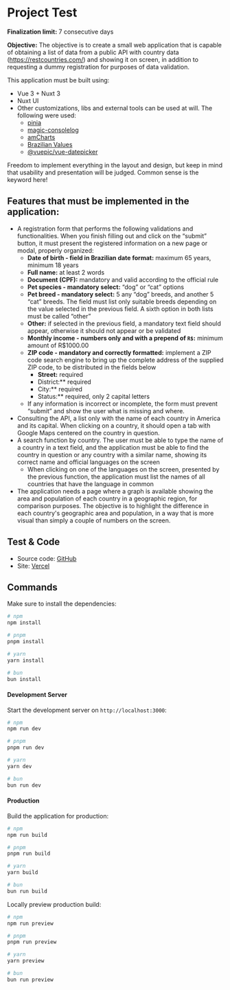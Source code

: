 # Project Test

**Finalization limit:** 7 consecutive days

**Objective:** The objective is to create a small web application that is capable of obtaining a list of data from a public API with country data (<a href="https://restcountries.com/" target="_black">https://restcountries.com/</a>) and showing it on screen, in addition to requesting a dummy registration for purposes of data validation.</p>

This application must be built using:

- Vue 3 + Nuxt 3
- Nuxt UI
- Other customizations, libs and external tools can be used at will. The following were used:
  - <a href="https://pinia.vuejs.org/" targe="_black">pinia</a>
  - <a href="https://www.npmjs.com/package/@vlalg-nimbus/magic-consolelog" targe="_black">magic-consolelog</a>
  - <a href="https://www.amcharts.com/" targe="_black">amCharts</a>
  - <a href="https://github.com/VitorLuizC/brazilian-values#isCPF" targe="_black">Brazilian Values</a>
  - <a href="https://vue3datepicker.com/" targe="_black">@vuepic/vue-datepicker</a>

Freedom to implement everything in the layout and design, but keep in mind that usability and presentation will be judged. Common sense is the keyword here!

## Features that must be implemented in the application:

- A registration form that performs the following validations and functionalities. When you finish filling out and click on the “submit” button, it must present the registered information on a new page or modal, properly organized:
  - **Date of birth - field in Brazilian date format:** maximum 65 years, minimum 18 years
  - **Full name:** at least 2 words
  - **Document (CPF):** mandatory and valid according to the official rule
  - **Pet species - mandatory select:** “dog” or “cat” options
  - **Pet breed - mandatory select:** 5 any “dog” breeds, and another 5 “cat” breeds. The field must list only suitable breeds depending on the value selected in the previous field. A sixth option in both lists must be called “other”
  - **Other:** if selected in the previous field, a mandatory text field should appear, otherwise it should not appear or be validated
  - **Monthly income - numbers only and with a prepend of `R$`:** minimum amount of R$1000.00
  - **ZIP code - mandatory and correctly formatted:** implement a ZIP code search engine to bring up the complete address of the supplied ZIP code, to be distributed in the fields below
    - **Street:** required
    - District:** required
    - City:** required
    - Status:** required, only 2 capital letters
  - If any information is incorrect or incomplete, the form must prevent “submit” and show the user what is missing and where.
- Consulting the API, a list only with the name of each country in America and its capital. When clicking on a country, it should open a tab with Google Maps centered on the country in question.
- A search function by country. The user must be able to type the name of a country in a text field, and the application must be able to find the country in question or any country with a similar name, showing its correct name and official languages on the screen
  - When clicking on one of the languages on the screen, presented by the previous function, the application must list the names of all countries that have the language in common
- The application needs a page where a graph is available showing the area and population of each country in a geographic region, for comparison purposes. The objective is to highlight the difference in each country's geographic area and population, in a way that is more visual than simply a couple of numbers on the screen.

## Test & Code

- Source code: [GitHub](https://github.com/TonhaoSantos/project-test)
- Site: [Vercel](https://project-test-psi-ashen.vercel.app/)

## Commands

Make sure to install the dependencies:

```bash
# npm
npm install

# pnpm
pnpm install

# yarn
yarn install

# bun
bun install
```

#### Development Server

Start the development server on `http://localhost:3000`:

```bash
# npm
npm run dev

# pnpm
pnpm run dev

# yarn
yarn dev

# bun
bun run dev
```

#### Production

Build the application for production:

```bash
# npm
npm run build

# pnpm
pnpm run build

# yarn
yarn build

# bun
bun run build
```

Locally preview production build:

```bash
# npm
npm run preview

# pnpm
pnpm run preview

# yarn
yarn preview

# bun
bun run preview
```
